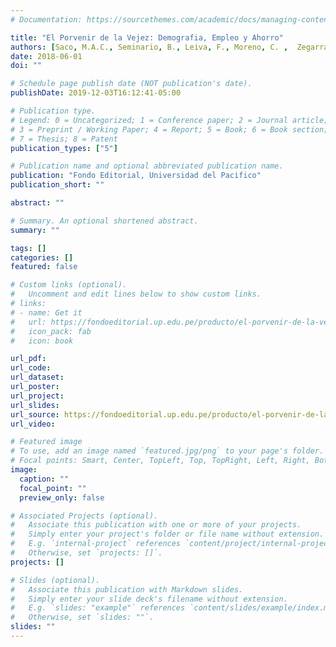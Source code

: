```yaml
---
# Documentation: https://sourcethemes.com/academic/docs/managing-content/

title: "El Porvenir de la Vejez: Demografia, Empleo y Ahorro"
authors: [Saco, M.A.C., Seminario, B., Leiva, F., Moreno, C. ,  Zegarra, M.A.]
date: 2018-06-01
doi: ""

# Schedule page publish date (NOT publication's date).
publishDate: 2019-12-03T16:12:41-05:00

# Publication type.
# Legend: 0 = Uncategorized; 1 = Conference paper; 2 = Journal article;
# 3 = Preprint / Working Paper; 4 = Report; 5 = Book; 6 = Book section;
# 7 = Thesis; 8 = Patent
publication_types: ["5"]

# Publication name and optional abbreviated publication name.
publication: "Fondo Editorial, Universidad del Pacifico"
publication_short: ""

abstract: ""

# Summary. An optional shortened abstract.
summary: ""

tags: []
categories: []
featured: false

# Custom links (optional).
#   Uncomment and edit lines below to show custom links.
# links:
# - name: Get it
#   url: https://fondoeditorial.up.edu.pe/producto/el-porvenir-de-la-vejez-demografia-empleo-y-ahorro/
#   icon_pack: fab
#   icon: book

url_pdf:
url_code:
url_dataset:
url_poster:
url_project:
url_slides:
url_source: https://fondoeditorial.up.edu.pe/producto/el-porvenir-de-la-vejez-demografia-empleo-y-ahorro/
url_video:

# Featured image
# To use, add an image named `featured.jpg/png` to your page's folder. 
# Focal points: Smart, Center, TopLeft, Top, TopRight, Left, Right, BottomLeft, Bottom, BottomRight.
image:
  caption: ""
  focal_point: ""
  preview_only: false

# Associated Projects (optional).
#   Associate this publication with one or more of your projects.
#   Simply enter your project's folder or file name without extension.
#   E.g. `internal-project` references `content/project/internal-project/index.md`.
#   Otherwise, set `projects: []`.
projects: []

# Slides (optional).
#   Associate this publication with Markdown slides.
#   Simply enter your slide deck's filename without extension.
#   E.g. `slides: "example"` references `content/slides/example/index.md`.
#   Otherwise, set `slides: ""`.
slides: ""
---
```

